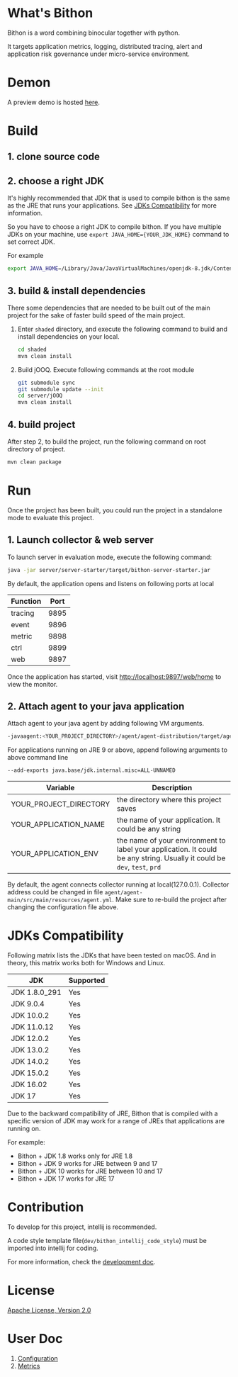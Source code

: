 # What's Bithon

Bithon is a word combining binocular together with python.

It targets application metrics, logging, distributed tracing, alert and application risk governance under micro-service environment.

# Demon

A preview demo is hosted [here](https://www.bithon.org:9897/web/home).

# Build

## 1. clone source code

## 2. choose a right JDK

It's highly recommended that JDK that is used to compile bithon is the same as the JRE that runs your applications.
See [JDKs Compatibility](#jdks-compatibility) for more information.

So you have to choose a right JDK to compile bithon. If you have multiple JDKs on your machine, use `export JAVA_HOME={YOUR_JDK_HOME}` command to set correct JDK.

For example

```bash
export JAVA_HOME=/Library/Java/JavaVirtualMachines/openjdk-8.jdk/Contents/Home
```


## 3. build & install dependencies

There some dependencies that are needed to be built out of the main project for the sake of faster build speed of the main project.

1. Enter `shaded` directory, and execute the following command to build and install dependencies on your local.

    ```bash
    cd shaded
    mvn clean install 
    ```
   
2. Build jOOQ. Execute following commands at the root module

    ```bash
    git submodule sync
    git submodule update --init
    cd server/jOOQ
    mvn clean install 
    ```


## 4. build project

After step 2, to build the project, run the following command on root directory of project.

```bash
mvn clean package
```

# Run

Once the project has been built, you could run the project in a standalone mode to evaluate this project.

## 1. Launch collector & web server

To launch server in evaluation mode, execute the following command:

```bash
java -jar server/server-starter/target/bithon-server-starter.jar
```

By default, the application opens and listens on following ports at local

|Function|Port|
| --- | --- |
| tracing | 9895 |
| event  | 9896 |
| metric | 9898 |
| ctrl | 9899 |
| web | 9897 |

Once the application has started, visit [http://localhost:9897/web/home](http://localhost:9897/web/home) to view the monitor.

## 2. Attach agent to your java application

Attach agent to your java agent by adding following VM arguments.

```bash
-javaagent:<YOUR_PROJECT_DIRECTORY>/agent/agent-distribution/target/agent-distribution/agent-main.jar -Dbithon.application.name=<YOUR_APPLICATION_NAME> -Dbithon.application.env=<YOUR_APPLICATION_ENV>
```

For applications running on JRE 9 or above, append following arguments to above command line
```bash
--add-exports java.base/jdk.internal.misc=ALL-UNNAMED
```

|Variable|Description|
| --- | --- |
| YOUR_PROJECT_DIRECTORY | the directory where this project saves |
| YOUR_APPLICATION_NAME  | the name of your application. It could be any string |
| YOUR_APPLICATION_ENV | the name of your environment to label your application. It could be any string. Usually it could be `dev`, `test`, `prd` |

By default, the agent connects collector running at local(127.0.0.1). 
Collector address could be changed in file `agent/agent-main/src/main/resources/agent.yml`.
Make sure to re-build the project after changing the configuration file above.

# JDKs Compatibility

Following matrix lists the JDKs that have been tested on macOS. And in theory, this matrix works both for Windows and Linux.

|JDK| Supported | 
| --- | --- |
| JDK 1.8.0_291 | Yes |
| JDK 9.0.4 | Yes |
| JDK 10.0.2 | Yes |
| JDK 11.0.12 | Yes |
| JDK 12.0.2 | Yes |
| JDK 13.0.2 | Yes |
| JDK 14.0.2 | Yes |
| JDK 15.0.2 | Yes |
| JDK 16.02 | Yes |
| JDK 17 | Yes |

Due to the backward compatibility of JRE, Bithon that is compiled with a specific version of JDK may work for a range of JREs that applications are running on.

For example:

- Bithon + JDK 1.8 works only for JRE 1.8
- Bithon + JDK  9 works for JRE between 9 and 17
- Bithon + JDK 10 works for JRE between 10 and 17
- Bithon + JDK 17 works for JRE 17

# Contribution

To develop for this project, intellij is recommended. 

A code style template file(`dev/bithon_intellij_code_style`) must be imported into intellij for coding.

For more information, check the [development doc](doc/development.md).

# License

[Apache License, Version 2.0](http://www.apache.org/licenses/LICENSE-2.0)

# User Doc
1. [Configuration](doc/configuration.md)
2. [Metrics](doc/metrics.md)
